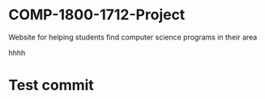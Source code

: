 # COMP-1800-1712-Project
Website for helping students find computer science programs in their area

hhhh


# Test commit